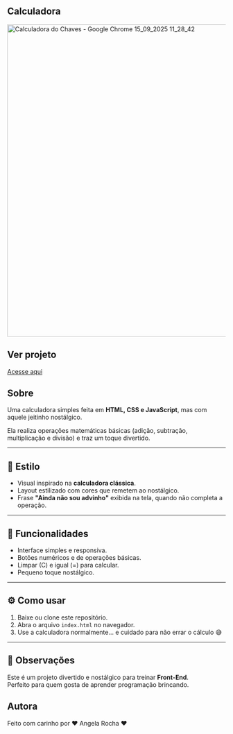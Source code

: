 ## Calculadora

<img width="1024" height="720" alt="Calculadora do Chaves - Google Chrome 15_09_2025 11_28_42" src="https://github.com/user-attachments/assets/747d66a9-33bf-4986-97dc-777b9e70b12a" />

## Ver projeto

[Acesse aqui](https://angela-rocha.github.io/calculadora/)

## Sobre

Uma calculadora simples feita em **HTML, CSS e JavaScript**, mas com aquele jeitinho nostálgico.

Ela realiza operações matemáticas básicas (adição, subtração, multiplicação e divisão) e traz um toque divertido.

---

## 🎨 Estilo

- Visual inspirado na **calculadora clássica**.
- Layout estilizado com cores que remetem ao nostálgico.
- Frase **"Ainda não sou advinho"** exibida na tela, quando não completa a operação.

---

## 🚀 Funcionalidades

- Interface simples e responsiva.
- Botões numéricos e de operações básicas.
- Limpar (C) e igual (=) para calcular.
- Pequeno toque nostálgico.

---

## ⚙️ Como usar

1. Baixe ou clone este repositório.
2. Abra o arquivo `index.html` no navegador.
3. Use a calculadora normalmente... e cuidado para não errar o cálculo 😅

---

## 📌 Observações
Este é um projeto divertido e nostálgico para treinar **Front-End**.  
Perfeito para quem gosta de aprender programação brincando.

## Autora

Feito com carinho por ❤️ Angela Rocha ❤️
